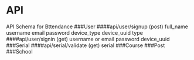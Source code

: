 API
=================
API Schema for Bttendance
###User
####api/user/signup (post)
    full_name
    username
    email
    password
    device_type
    device_uuid
    type
####api/user/signin (get)
    username or email
    password
    device_uuid
###Serial
####api/serial/validate (get)
    serial
###Course
###Post
###School
